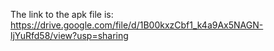 The link to the apk file is: 
https://drive.google.com/file/d/1B00kxzCbf1_k4a9Ax5NAGN-ljYuRfd58/view?usp=sharing
